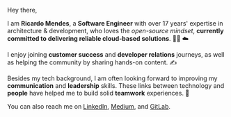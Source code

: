 Hey there,

I am **Ricardo Mendes**, a **Software Engineer** with over 17 years' expertise in architecture & development, who loves the _open-source mindset_, **currently committed to delivering reliable cloud-based solutions**. :technologist: :cloud:

I enjoy joining **customer success** and **developer relations** journeys, as well as helping the community by sharing hands-on content. :writing_hand:

Besides my tech background, I am often looking forward to improving my **communication** and **leadership** skills. These links between technology and **people** have helped me to build solid **teamwork** experiences. :punch:

You can also reach me on [LinkedIn](https://www.linkedin.com/in/ricardolsmendes), [Medium](https://www.medium.com/@ricardolsmendes), and [GitLab](https://www.gitlab.com/ricardomendes).

<!--
**ricardolsmendes/ricardolsmendes** is a ✨ _special_ ✨ repository because its `README.md` (this file) appears on your GitHub profile.
